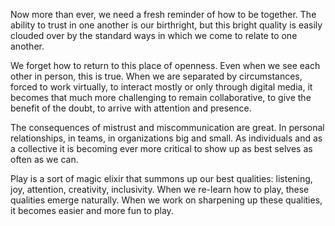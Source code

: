 ---
---
Now more than ever, we need a fresh reminder of how to be together. The ability to trust in one another is our birthright, but this bright quality is easily clouded over by the standard ways in which we come to relate to one another.

We forget how to return to this place of openness. Even when we see each other in person, this is true. When we are separated by circumstances, forced to work virtually, to interact mostly or only through digital media, it becomes that much more challenging to remain collaborative, to give the benefit of the doubt, to arrive with attention and presence.

The consequences of mistrust and miscommunication are great. In personal relationships, in teams, in organizations big and small. As individuals and as a collective it is becoming ever more critical to show up as best selves as often as we can.

Play is a sort of magic elixir that summons up our best qualities: listening, joy, attention, creativity, inclusivity. When we re-learn how to play, these qualities emerge naturally. When we work on sharpening up these qualities, it becomes easier and more fun to play.
